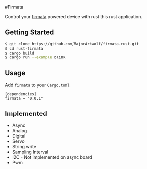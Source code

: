 #Firmata

Control your [firmata](https://github.com/firmata/protocol) powered device with rust this rust application.

Getting Started
---
```bash
$ git clone https://github.com/MajorArkwolf/firmata-rust.git
$ cd rust-firmata
$ cargo build
$ cargo run --example blink
```
Usage
---
Add `firmata` to  your `Cargo.toml`
```
[dependencies]
firmata = "0.0.1"
```

Implemented
---
- Async
- Analog
- Digital
- Servo
- String write
- Sampling Interval
- I2C - Not implemented on async board
- Pwm 


